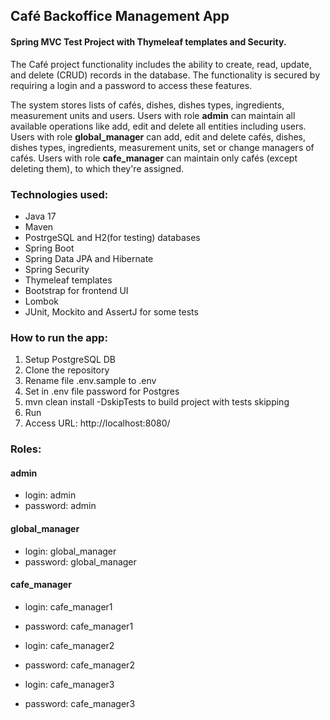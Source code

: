 ## Café Backoffice Management App
#### Spring MVC Test Project with Thymeleaf templates and Security.

The Café project functionality includes the ability to create, read, update, and delete (CRUD) records in the database.
The functionality is secured by requiring a login and a password to access these features.

The system stores lists of cafés, dishes, dishes types, ingredients, measurement units and users. 
Users with role **admin** can maintain all available operations like add, edit and delete all entities including users. 
Users with role **global_manager** can add, edit and delete cafés, dishes, dishes types, ingredients, measurement units, 
set or change managers of cafés.
Users with role **cafe_manager** can maintain only cafés (except deleting them), to which they're assigned.


### Technologies used:
- Java 17
- Maven
- PostrgeSQL and H2(for testing) databases
- Spring Boot
- Spring Data JPA and Hibernate
- Spring Security
- Thymeleaf templates
- Bootstrap for frontend UI
- Lombok
- JUnit, Mockito and AssertJ for some tests

### How to run the app:
1. Setup PostgreSQL DB
2. Clone the repository
3. Rename file .env.sample to .env
4. Set in .env file password for Postgres
5. mvn clean install -DskipTests to build project with tests skipping
6. Run
7. Access URL: http://localhost:8080/

### Roles:
#### admin
- login: admin
- password: admin

#### global_manager
- login: global_manager
- password: global_manager

#### cafe_manager
- login: cafe_manager1
- password: cafe_manager1

- login: cafe_manager2
- password: cafe_manager2

- login: cafe_manager3
- password: cafe_manager3